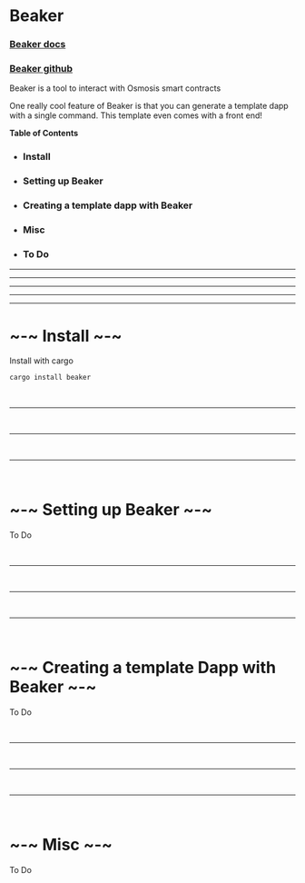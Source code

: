 # Beaker

### [Beaker docs](https://docs.osmosis.zone/developing/dapps/get_started/cosmwasm-testnet.html) 

### [Beaker github](https://github.com/osmosis-labs/beaker) 

Beaker is a tool to interact with Osmosis smart contracts

One really cool feature of Beaker is that you can generate a template dapp with a single command. This template even comes with a front end!

**Table of Contents**

- ### Install
- ### Setting up Beaker
- ### Creating a template dapp with Beaker
- ### Misc
- ### To Do

---
---
---
---
---

# ~-~ Install ~-~

Install with cargo
```bash
cargo install beaker
```

</br>

---

</br>

---

</br>

---

</br>





# ~-~ Setting up Beaker ~-~

To Do

</br>

---

</br>

---

</br>

---

</br>




# ~-~ Creating a template Dapp with Beaker ~-~

To Do

</br>

---

</br>

---

</br>

---

</br>

# ~-~ Misc ~-~

To Do
